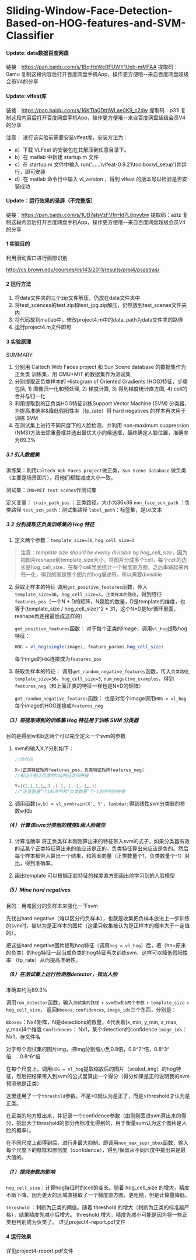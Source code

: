 # Sliding-Window-Face-Detection-Based-on-HOG-features-and-SVM-Classifier

#### Update: data数据百度网盘
链接：https://pan.baidu.com/s/1BqiHxWeRFUWY1Uxb-mMFAA 
提取码：0amu 
复制这段内容后打开百度网盘手机App，操作更方便哦--来自百度网盘超级会员V4的分享

#### Update: vlfeat库
链接：https://pan.baidu.com/s/16KTIa0DttIWLae0K9_c2dw 
提取码：p31i 
复制这段内容后打开百度网盘手机App，操作更方便哦--来自百度网盘超级会员V4的分享

注意：
进行该实验前需要安装vlfeat库，安装方法为：
- a）下载 VLFeat 的安装包在其解压到任意目录下。
- b）在 matlab 中新建 startup.m 文件
- c）在 startup.m 文件中输入 run('......\vlfeat-0.9.21\toolbox\vl_setup')并运行，即可安装
- d）在 matlab 命令行中输入 vl_version ，得到 vlfeat 的版本号以检验是否安装成功

#### Update：运行效果的录屏（不完整版）
链接：https://pan.baidu.com/s/1UB7aIsVzFVfnHd7L6pvybw 
提取码：aztz 
复制这段内容后打开百度网盘手机App，操作更方便哦--来自百度网盘超级会员V4的分享

#### 1 实验目的

利用滑动窗口进行面部识别

http://cs.brown.edu/courses/cs143/2011/results/proj4/psastras/

#### 2 运行方法

1. 将data文件夹的三个zip文件解压，仍放在data文件夹中
2. 将test_scences的test.zip和test_jpg.zip解压，仍然放到test_scenes文件夹内
3. 将代码放到matlab中，修改project4.m中的data_path为data文件夹的路径
4. 运行project4.m文件即可



#### 3 实验原理
SUMMARY:
1. 分别用 Caltech Web Faces project 和 Sun Scene database 的数据集作为正负类 训练集，用 CMU+MIT 的数据集作为测试集 
2. 分别提取正负类样本的 Histogram of Oriented Gradients (HOG)特征，步骤包括, 1) 图像归一化和预处理, 2) 梯度计算, 3) 得到梯度统计直方图, 4) cell的合并与归一化 
3. 利用提取到的正负类HOG特征训练Support Vector Machine (SVM) 分类器，为提高准确率&降低假阳性率（fp_rate）将 hard negatives 的样本再次用于训练 SVM 
4. 在测试集上进行不同尺度下的人脸检测，并利用 non-maximum suppression (NMS)方法去除重叠框并选出最优大小的候选框，最终确定人脸位置，准确率为89.3% 

##### 3.1 引入数据集

训练集：利用`Caltech Web Faces project`做正类，`Sun Scene database` 做负类（主要是场景图片），将他们都裁减成大小一致。

测试集：`CMU+MIT test scenes`作测试集

定义变量：
`train_path_pos` ：正类路径，大小为36x36
`non_face_scn_path` ：负类路径
`test_scn_path`：测试集路径
`label_path`：标签集，是txt文本

##### 3.2 分别提取正负类训练集的 Hog 特征

 1. 定义两个参数：`template_size=36`, `hog_cell_size=3`
 > 注意：*template size should be evenly divisible by hog_cell_size*，因为把图片reshape到template_size大小，将图片分成多个cell，每个cell的边长是hog_cell_size，在每个cell里面统计一个梯度直方图，之后串联起来再归一化，得到的就是整个图片的hog描述符，所以需要divisible
 2. 获取正样本的特征
调用`get_positive_features`函数，传入`template_size=36`，`hog_cell_size=3`，`正类样本的路径`，得到特征`features_pos`（一个N \* D的矩阵，N是脸的数量，D是template的维度，也等于(template_size / hog_cell_size)^2 * 31，这个N*D是for循环里面，reshape再连接最后成这样的）

	`get_positive_features`函数：
	对于每个正类的image，调用`vl_hog`提取hog特征：
	```java
	HOG = vl_hog(single(image), feature_params.hog_cell_size)
	```
	每个imge的`HOG`连接成为`features_pos`

3. 获取负样本的特征：
调用`get_random_negative_features`函数，传入`负类路径`, `template_size=36`，`hog_cell_size=3`, `num_negative_examples`，得到`features_neg`（和上面正类的特征一样也是N*D的矩阵）

	`get_random_negative_features`函数：
		也是对每个image调用`HOG = vl_hog`
		每个image的HOG连接成`features_neg`
	
##### （3）将提取得到的训练集 Hog 特征用于训练 SVM 分类器
目的是得到w和b这两个可以完全定义一个svm的参数
1. svm的输入X,Y分别如下：
	```java
	//伪代码
	
	X=[正类特征矩阵features_pos，负类特征矩阵features_neg]
	//相当于把正负类的hog特征之间拼接
	
	Y=[（1,1,1,1….）;(-1,-1,-1,-1….)] 
	//“正类数量”个1的序列和“负类数量”个-1的序列的拼接
	```
2. 调用函数`[w,b] = vl_svmtrain(X', Y', lambda);`得到线性svm分类器的参数w和b

##### （4）计算该svm分类器的精度&画人脸模型
1. 计算准确率
将正负类样本刚刚算出来的特征带入svm的式子，如果分类器有效的话某个正类特征算出来的值应该是正的，负类特征算出来应该是负的。然后每个样本都带入算出一个结果，和答案向量（正类数量个1，负类数量个-1）对比，得到准确率。

2. 画出template
可以根据正脸特征的梯度直方图画出他学习到的人脸模型

##### （5）Mine hard negatives
目的：用难区分的负样本来强化一下svm

先找出hard negative（难以区分的负样本），也就是收集把负样本放进上一步训练的svm时，被以为是正样本的图片（这里只收集被认为是正样本的概率大于一定值的）。

把这些hard negative图片提取hog特征（调用`hog = vl_hog`）后，把（hn+原来的负类）的hog特征一起当成负类的hog特征再次训练svm，这样可以降低假阳性率 （fp_rate）从而提高准确性。 
 
##### （6）在测试集上运行检测器detector，找出人脸
准确率约为89.3%

调用`run_detector`函数，输入`测试集的路径` + `svm的w和b两个参数` + `template_size` + `hog_cell_size`，
返回`bboxes`, `confidences`, `image_ids`三个东西，分别是：

`Bboxes`：Nx4矩阵，N是detections的数量，4代表着[x_min, y_min, x_max, y_max]4个维度
`Confidences`： Nx1，某个detection的confidence
`image_ids`：Nx1，存文件名

对于每个测试集的图片img，把img分别缩小到0.8倍，0.8^2^倍，0.8^3^倍…...0.8^6^倍

在每个尺度上，调用`HOG = vl_hog`提取缩放后的图片（scaled_img）的hog特征，然后把结果带入到svm的公式里算出一个得分（得分如果是正的说明我的svm预测他是正类）

这里还用了一个`threshold`参数。不是>0就认为是正了，而是>threshold才认为是正类。

在正类的地方框出来，并记录一个confidence参数（由刚刚丢进svm算出来的得分，挑出大于threshold的部分再标准化得到的，用于衡量svm认为这个图片是人脸的概率）。

在不同尺度上都得到后，进行非最大抑制。即调用`non_max_supr_bbox`函数，输入每个尺度下的框框和置信度（confidence），得到/保留从不同尺度中挑出来是最大值的。

##### （7）探究参数的影响
`hog_cell_size`：计算hog特征时的cell的变长。随着 hog_cell_size 的增大，精度不断下降，因为更大的区域直接取了一个梯度直方图，更粗糙，但是计算量降低。

`threshold` ：判断为正类的阈值。随着 threshold 的增大（判断为正类的标准越严格），结果精度先减小后增大。 threshold 增大，精度先减小可能是因为将一些正类也判别成为负类了。 
详见project4-report.pdf文件



#### 4 运行效果

详见project4-report.pdf文件
